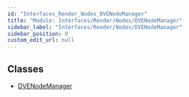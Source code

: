 ```yaml
---
id: "Interfaces_Render_Nodes_DVENodeManager"
title: "Module: Interfaces/Render/Nodes/DVENodeManager"
sidebar_label: "Interfaces/Render/Nodes/DVENodeManager"
sidebar_position: 0
custom_edit_url: null
---
```


## Classes

- [DVENodeManager](../classes/Interfaces_Render_Nodes_DVENodeManager.DVENodeManager.md)
